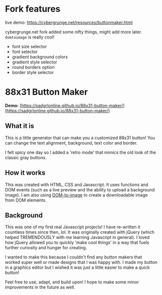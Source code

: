 # Fork features

live demo:
https://cybergrunge.net/resources/buttonmaker.html

cybergrunge.net fork added some nifty things, might add more later. `domtoimage` is really cool!

* font size selector
* font selector
* gradient background colors
* gradient style selector
* round borders option
* border style selector



# 88x31 Button Maker

**Demo:** [https://sadgrlonline.github.io/88x31-button-maker/](https://sadgrlonline.github.io/88x31-button-maker/)

## What it is

This is a little generator that can make you a customized 88x31 button! You can change the text alignment, background, text color and border.

I felt spicy one day so I added a 'retro mode' that mimics the old look of the classic gray buttons.

## How it works

This was created with HTML, CSS and Javascript. It uses functions and DOM events (such as a live preview and the ability to upload a background image). I am also using [DOM-to-image](https://github.com/tsayen/dom-to-image) to create a downloadable image from DOM elements.

## Background

This was one of my first real Javascript projects! I have re-written it countless times since then, lol. It was originally created with jQuery (which helped TREMENDOUSLY with me learning Javascript in general). I loved how jQuery allowed you to quickly 'make cool things' in a way that fuels further curiosity and hunger for creating.

I wanted to make this because I couldn't find any button makers that worked super well or made designs that I was happy with. I made my button in a graphics editor but I wished it was just a little easier to make a quick button!

Feel free to use, adapt, and build upon! I hope to make some minor improvements in the future as well.
